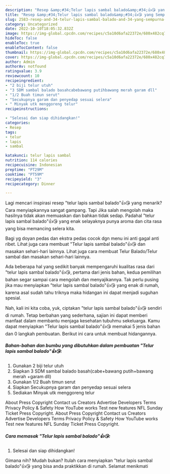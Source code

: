 ```yaml
---
description: "Resep &amp;#34;Telur lapis sambal balado&amp;#34;👍😘 yang Sempurna, Buat Buka Puasa Menggugah Selera"
title: "Resep &amp;#34;Telur lapis sambal balado&amp;#34;👍😘 yang Sempurna, Buat Buka Puasa Menggugah Selera"
slug: 2583-resep-and-34-telur-lapis-sambal-balado-and-34-yang-sempurna-buat-buka-puasa-menggugah-selera
category: Uncategorized
date: 2022-10-10T18:05:32.832Z
image: https://img-global.cpcdn.com/recipes/c5a10d6afa22372e/680x482cq70/telur-lapis-sambal-balado-foto-resep-utama.jpg
hideToc: false
enableToc: true
enableTocContent: false
thumbnail: https://img-global.cpcdn.com/recipes/c5a10d6afa22372e/680x482cq70/telur-lapis-sambal-balado-foto-resep-utama.jpg
cover: https://img-global.cpcdn.com/recipes/c5a10d6afa22372e/680x482cq70/telur-lapis-sambal-balado-foto-resep-utama.jpg
author: Admin
authorAv: notfound
ratingvalue: 3.9
reviewcount: 10
recipeingredient:
- "2 biji telur utuh"
- "3 SDM sambal balado basahcabebawang putihbawang merah garam dll"
- "1/2 Buah timun serut"
- "Secukupnya garam dan penyedap sesuai selera"
- " Minyak utk menggoreng telur"
recipeinstructions:

- "Selesai dan siap dihidangkan!"
categories:
- Resep
tags:
- telur
- lapis
- sambal

katakunci: telur lapis sambal 
nutrition: 114 calories
recipecuisine: Indonesian
preptime: "PT29M"
cooktime: "PT59M"
recipeyield: "3"
recipecategory: Dinner

---
```



Lagi mencari inspirasi resep &#34;telur lapis sambal balado&#34;👍😘 yang menarik? Cara menyiapkannya sangat gampang. Tapi Jika salah mengolah maka hasilnya tidak akan memuaskan dan bahkan tidak sedap. Padahal &#34;telur lapis sambal balado&#34;👍😘 yang enak selayaknya punya aroma dan cita rasa yang bisa memancing selera kita.


Bagi yg doyan pedas dan ekstra pedas cocok dgn menu ini anti gagal anti ribet. Lihat juga cara membuat &#34;Telur lapis sambal balado&#34;👍😘 dan masakan sehari-hari lainnya. Lihat juga cara membuat Telur Balado/Telur sambal dan masakan sehari-hari lainnya.

Ada beberapa hal yang sedikit banyak mempengaruhi kualitas rasa dari &#34;telur lapis sambal balado&#34;👍😘, pertama dari jenis bahan, kedua pemilihan bahan segar sampai cara mengolah dan menyajikannya. Tak perlu pusing jika mau menyiapkan &#34;telur lapis sambal balado&#34;👍😘 yang enak di rumah, karena asal sudah tahu triknya maka hidangan ini dapat menjadi suguhan spesial.


Nah, kali ini kita coba, yuk, ciptakan &#34;telur lapis sambal balado&#34;👍😘 sendiri di rumah. Tetap berbahan yang sederhana, sajian ini dapat memberi manfaat dalam membantu menjaga kesehatan tubuhmu sekeluarga. Kamu dapat menyiapkan &#34;Telur lapis sambal balado&#34;👍😘 memakai 5 jenis bahan dan 0 langkah pembuatan. Berikut ini cara untuk membuat hidangannya.

<!--inarticleads1-->

##### Bahan-bahan dan bumbu yang dibutuhkan dalam pembuatan &#34;Telur lapis sambal balado&#34;👍😘:

1. Gunakan 2 biji telur utuh
1. Siapkan 3 SDM sambal balado basah(cabe+bawang putih+bawang merah +garam dll)
1. Gunakan 1/2 Buah timun serut
1. Siapkan Secukupnya garam dan penyedap sesuai selera
1. Sediakan  Minyak utk menggoreng telur


About Press Copyright Contact us Creators Advertise Developers Terms Privacy Policy &amp; Safety How YouTube works Test new features NFL Sunday Ticket Press Copyright. About Press Copyright Contact us Creators Advertise Developers Terms Privacy Policy &amp; Safety How YouTube works Test new features NFL Sunday Ticket Press Copyright. 

<!--inarticleads2-->

##### Cara memasak &#34;Telur lapis sambal balado&#34;👍😘:


1. Selesai dan siap dihidangkan!



Gimana nih? Mudah bukan? Itulah cara menyiapkan &#34;telur lapis sambal balado&#34;👍😘 yang bisa anda praktikkan di rumah. Selamat menikmati
